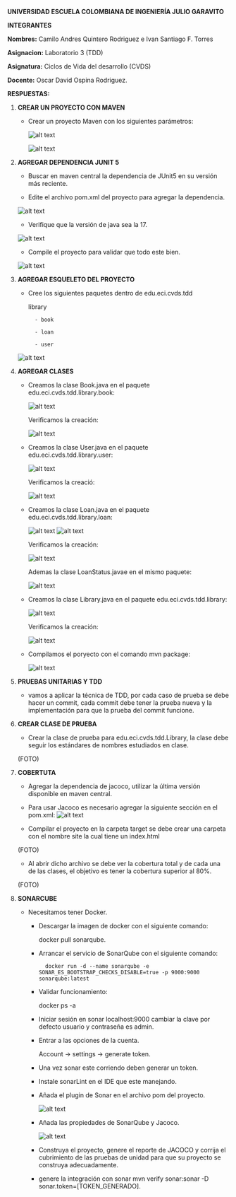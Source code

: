 **UNIVERSIDAD ESCUELA COLOMBIANA DE INGENIERÍA JULIO GARAVITO**

**INTEGRANTES**

**Nombres:** Camilo Andres Quintero Rodriguez e Ivan Santiago F. Torres

**Asignacion:** Laboratorio 3 (TDD)

**Asignatura:** Ciclos de Vida del desarrollo (CVDS)

**Docente:** Oscar David Ospina Rodriguez.

**RESPUESTAS:**

1. **CREAR UN PROYECTO CON MAVEN**
    - Crear un proyecto Maven con los siguientes parámetros:

        ![alt text](/Resources/image12.png)

        ![alt text](/Resources/image.png)

2. **AGREGAR DEPENDENCIA JUNIT 5**
    - Buscar en maven central la dependencia de JUnit5 en su versión más reciente.

    - Edite el archivo pom.xml del proyecto para agregar la dependencia.

    ![alt text](/Resources/image1.png)

    - Verifique que la versión de java sea la 17.

    ![alt text](/Resources/image2.png)

    - Compile el proyecto para validar que todo este bien.

    ![alt text](/Resources/image4.png)



3. **AGREGAR ESQUELETO DEL PROYECTO**
    - Cree los siguientes paquetes dentro de edu.eci.cvds.tdd

        library

            - book

            - loan

            - user

    ![alt text](/Resources/image5.png)


4. **AGREGAR CLASES**
    - Creamos la clase Book.java en el paquete edu.eci.cvds.tdd.library.book:

        ![alt text](/Resources/image14.png)

        Verificamos la creación:

       ![alt text](/Resources/image6.png)

    - Creamos la clase User.java en el paquete edu.eci.cvds.tdd.library.user:

        ![alt text](/Resources/image20.png)

        Verificamos la creació:

      ![alt text](/Resources/image7.png)

    - Creamos la clase Loan.java en el paquete edu.eci.cvds.tdd.library.loan:

        ![alt text](/Resources/image15.png)
        ![alt text](/Resources/image17.png)

        Verificamos la creación:

        ![alt text](/Resources/image8.png)

        Ademas la clase LoanStatus.javae en el mismo paquete:

        ![alt text](/Resources/image9.png)

    - Creamos la clase Library.java en el paquete edu.eci.cvds.tdd.library:

        ![alt text](/Resources/image16.png)

        Verificamos la creación:

        ![alt text](/Resources/image10.png)

   -  Compilamos el poryecto con el comando mvn package:

        ![alt text](/Resources/image11.png)


5. **PRUEBAS UNITARIAS Y TDD**
    -  vamos a aplicar la técnica de TDD, por cada caso de prueba se debe hacer un commit, cada commit debe tener la prueba nueva y la implementación para que la prueba del commit funcione.

6. **CREAR CLASE DE PRUEBA**
    - Crear la clase de prueba para edu.eci.cvds.tdd.Library, la clase debe seguir los estándares de nombres estudiados en clase.

    (FOTO)

7. **COBERTUTA**
    - Agregar la dependencia de jacoco, utilizar la última versión disponible en maven central.

    - Para usar Jacoco es necesario agregar la siguiente sección en el pom.xml:
    ![alt text](/Resources/image13.png)

    - Compilar el proyecto en la carpeta target se debe crear una carpeta con el nombre site la cual tiene un index.html

    (FOTO)

    - Al abrir dicho archivo se debe ver la cobertura total y de cada una de las clases, el objetivo es tener la cobertura superior al 80%.

    (FOTO)
    
7. **SONARCUBE**
    - Necesitamos tener Docker.
        - Descargar la imagen de docker con el siguiente comando:
        
             docker pull sonarqube.

        - Arrancar el servicio de SonarQube con el siguiente comando:

                docker run -d --name sonarqube -e SONAR_ES_BOOTSTRAP_CHECKS_DISABLE=true -p 9000:9000 sonarqube:latest
        
        - Validar funcionamiento: 
        
            docker ps -a
        
        - Iniciar sesión en sonar localhost:9000 cambiar la clave por defecto usuario y contraseña es admin.

        - Entrar a las opciones de la cuenta.
        
            Account -> settings -> generate token.

        - Una vez sonar este corriendo deben generar un token.

        - Instale sonarLint en el IDE que este manejando.

        - Añada el plugin de Sonar en el archivo pom del proyecto.

            ![alt text](/Resources/image18.png)
        
        - Añada las propiedades de SonarQube y Jacoco. 

            ![alt text](/Resources/image19.png)
        
        - Construya el proyecto, genere el reporte de JACOCO y corrija el cubrimiento de las pruebas de unidad para que su proyecto se construya adecuadamente.

        - genere la integración con sonar mvn verify sonar:sonar -D sonar.token=[TOKEN_GENERADO].




